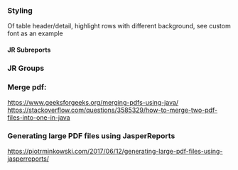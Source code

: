 ### Styling

Of table header/detail, highlight rows with different background, see custom font as an example

#### JR Subreports

### JR Groups

### Merge pdf:
https://www.geeksforgeeks.org/merging-pdfs-using-java/
https://stackoverflow.com/questions/3585329/how-to-merge-two-pdf-files-into-one-in-java

### Generating large PDF files using JasperReports

https://piotrminkowski.com/2017/06/12/generating-large-pdf-files-using-jasperreports/
